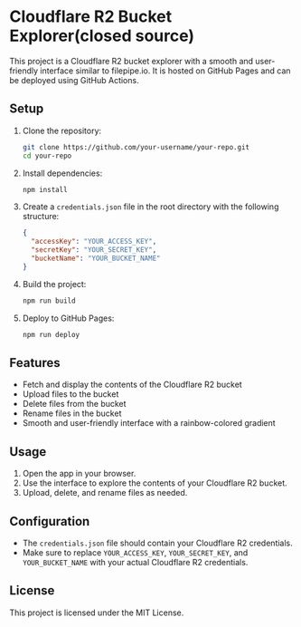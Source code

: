 # Cloudflare R2 Bucket Explorer(closed source)

This project is a Cloudflare R2 bucket explorer with a smooth and user-friendly interface similar to filepipe.io. It is hosted on GitHub Pages and can be deployed using GitHub Actions.

## Setup

1. Clone the repository:
   ```sh
   git clone https://github.com/your-username/your-repo.git
   cd your-repo
   ```

2. Install dependencies:
   ```sh
   npm install
   ```

3. Create a `credentials.json` file in the root directory with the following structure:
   ```json
   {
     "accessKey": "YOUR_ACCESS_KEY",
     "secretKey": "YOUR_SECRET_KEY",
     "bucketName": "YOUR_BUCKET_NAME"
   }
   ```

4. Build the project:
   ```sh
   npm run build
   ```

5. Deploy to GitHub Pages:
   ```sh
   npm run deploy
   ```

## Features

- Fetch and display the contents of the Cloudflare R2 bucket
- Upload files to the bucket
- Delete files from the bucket
- Rename files in the bucket
- Smooth and user-friendly interface with a rainbow-colored gradient

## Usage

1. Open the app in your browser.
2. Use the interface to explore the contents of your Cloudflare R2 bucket.
3. Upload, delete, and rename files as needed.

## Configuration

- The `credentials.json` file should contain your Cloudflare R2 credentials.
- Make sure to replace `YOUR_ACCESS_KEY`, `YOUR_SECRET_KEY`, and `YOUR_BUCKET_NAME` with your actual Cloudflare R2 credentials.

## License

This project is licensed under the MIT License.
